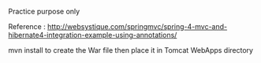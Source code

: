 
Practice purpose only

Reference :  http://websystique.com/springmvc/spring-4-mvc-and-hibernate4-integration-example-using-annotations/


mvn install to create the War file then place it in Tomcat WebApps directory